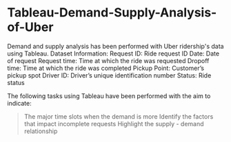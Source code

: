 # Tableau-Demand-Supply-Analysis-of-Uber
Demand and supply analysis has been performed with Uber ridership's data using Tableau. 
Dataset Information:
Request ID: Ride request ID
Date: Date of request
Request time: Time at which the ride was requested
Dropoff time: Time at which the ride was completed
Pickup Point: Customer’s pickup spot
Driver ID: Driver’s unique identification number
Status: Ride status

The following tasks using Tableau have been performed with the aim
to indicate:
>The major time slots when the demand is more 
>Identify the factors that impact incomplete requests 
>Highlight the supply - demand relationship 
